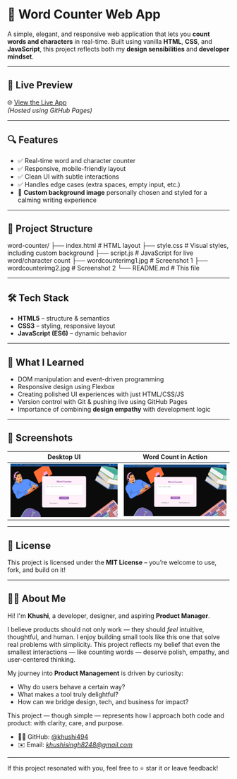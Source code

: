 # 📝 Word Counter Web App

A simple, elegant, and responsive web application that lets you **count words and characters** in real-time. Built using vanilla **HTML**, **CSS**, and **JavaScript**, this project reflects both my **design sensibilities** and **developer mindset**.

---

## 🚀 Live Preview

🌐 [View the Live App](https://khushi494.github.io/word-counter/)  
_(Hosted using GitHub Pages)_

---

## 🔍 Features

- ✅ Real-time word and character counter
- ✅ Responsive, mobile-friendly layout
- ✅ Clean UI with subtle interactions
- ✅ Handles edge cases (extra spaces, empty input, etc.)
- 🎨 **Custom background image** personally chosen and styled for a calming writing experience

---

## 📁 Project Structure

word-counter/
├── index.html # HTML layout
├── style.css # Visual styles, including custom background
├── script.js # JavaScript for live word/character count
├── wordcounterimg1.jpg # Screenshot 1
├── wordcounterimg2.jpg # Screenshot 2
└── README.md # This file

---

## 🛠️ Tech Stack

- **HTML5** – structure & semantics
- **CSS3** – styling, responsive layout
- **JavaScript (ES6)** – dynamic behavior

---

## 🧠 What I Learned

- DOM manipulation and event-driven programming
- Responsive design using Flexbox
- Creating polished UI experiences with just HTML/CSS/JS
- Version control with Git & pushing live using GitHub Pages
- Importance of combining **design empathy** with development logic

---

## 📸 Screenshots

| Desktop UI | Word Count in Action |
|------------|----------------------|
| ![Desktop](./wordcounterimg1.jpg) | ![Typing Demo](./wordcounterimg2.jpg) |

---

## 📜 License

This project is licensed under the **MIT License** – you’re welcome to use, fork, and build on it!

---

## 🙋‍♀️ About Me

Hi! I'm **Khushi**, a developer, designer, and aspiring **Product Manager**.

I believe products should not only work — they should *feel* intuitive, thoughtful, and human. I enjoy building small tools like this one that solve real problems with simplicity. This project reflects my belief that even the smallest interactions — like counting words — deserve polish, empathy, and user-centered thinking.

My journey into **Product Management** is driven by curiosity:  
- Why do users behave a certain way?
- What makes a tool truly delightful?
- How can we bridge design, tech, and business for impact?

This project — though simple — represents how I approach both code and product: with clarity, care, and purpose.

- 🧑‍💻 GitHub: [@khushi494](https://github.com/khushi494)
- ✉️ Email: *khushisingh8248@gmail.com*

---

If this project resonated with you, feel free to ⭐ star it or leave feedback!
